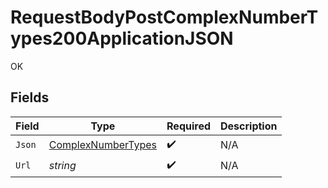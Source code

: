 # RequestBodyPostComplexNumberTypes200ApplicationJSON

OK


## Fields

| Field                                                           | Type                                                            | Required                                                        | Description                                                     |
| --------------------------------------------------------------- | --------------------------------------------------------------- | --------------------------------------------------------------- | --------------------------------------------------------------- |
| `Json`                                                          | [ComplexNumberTypes](../../models/shared/ComplexNumberTypes.md) | :heavy_check_mark:                                              | N/A                                                             |
| `Url`                                                           | *string*                                                        | :heavy_check_mark:                                              | N/A                                                             |
